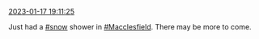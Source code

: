 [2023-01-17 19:11:25](https://mstdn.social/@hill_wanderer/109706129277618829)

Just had a <a href="https://mstdn.social/tags/snow" class="mention hashtag" rel="tag">#snow</a> shower in <a href="https://mstdn.social/tags/Macclesfield" class="mention hashtag" rel="tag">#Macclesfield</a>. There may be more to come.